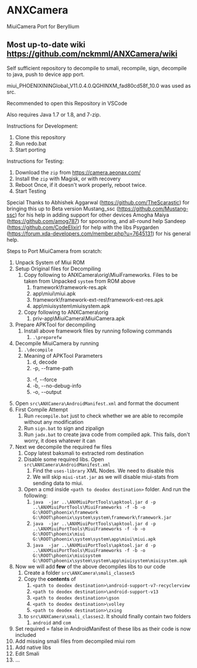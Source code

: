 # ANXCamera


MiuiCamera Port for Beryllium

##  Most up-to-date wiki https://github.com/nckmml/ANXCamera/wiki

Self sufficient repository to decompile to smali, recompile, sign, decompile to java, push to device app port.

miui_PHOENIXININGlobal_V11.0.4.0.QGHINXM_fad80cd58f_10.0 was used as src.

Recommended to open this Repository in VSCode

Also requires Java 1.7 or 1.8, and 7-zip.

Instructions for Development:

 1. Clone this repository
 2. Run redo.bat 
 3. Start porting

  
Instructions for Testing:

 1. Download the `zip` from https://camera.aeonax.com/
 2. Install the `zip` with Magisk, or with recovery
 3. Reboot Once, if it doesn't work properly, reboot twice.
 4. Start Testing


Special Thanks to
Abhishek Aggarwal (https://github.com/TheScarastic) for bringing this up to Beta version
Mustang_ssc (https://github.com/Mustang-ssc) for his help in adding support for other devices
Amogha Maiya (https://github.com/amog787) for sponsoring, and all-round help
Sandeep (https://github.com/CodeElixir) for help with the libs
Psygarden (https://forum.xda-developers.com/member.php?u=7645131) for his general help. 



Steps to Port MiuiCamera from scratch:
1. Unpack System of Miui ROM
2. Setup Original files for Decompiling
   1. Copy following to ANXCamera\orig\MiuiFrameworks. Files to be taken from Unpacked `system` from ROM above 
      1. framework\framework-res.apk
      2. app\miui\miui.apk
      3. framework\framework-ext-res\framework-ext-res.apk
      4. app\miuisystem\miuisystem.apk
   2. Copy following to ANXCamera\orig
      1. priv-app\MiuiCamera\MiuiCamera.apk
3. Prepare APKTool for decompiling
   1. Install above framework files by running following commands
      1. `.\preparefw`
4. Decompile MiuiCamera by running
   1. `.\decompile`
   2. Meaning of APKTool Parameters
      1. d, decode
      2. -p, --frame-path <DIR>
      3. -f, --force
      4. -b, --no-debug-info
      5. -o, --output <DIR>
5. Open `src\ANXCamera\AndroidManifest.xml` and format the document
6. First Compile Attempt
   1. Run `recompile.bat` just to check whether we are able to recompile without any modification
   2. Run `sign.bat` to sign and zipalign
   3. Run `jadx.bat` to create java code from compiled apk. This fails, don't worry, it does whatever it can
7. Next we decompile the required fw files
   1. Copy latest baksmali to extracted rom destination
   2. Disable some required libs. Open `src\ANXCamera\AndroidManifest.xml`
      1. Find the `uses-library` XML Nodes. We need to disable this
      2. We will skip `miui-stat.jar` as we will disable miui-stats from sending data to miui.
   3. Open a cmd inside `<path to deodex destination>` folder. And run the following:
      1. `java  -jar ..\ANXMiuiPortTools\apktool.jar d -p ..\ANXMiuiPortTools\MiuiFrameworks -f -b -o G:\ROOT\phoenix\framework G:\ROOT\phoenix\system\system\framework\framework.jar`
      2. `java  -jar ..\ANXMiuiPortTools\apktool.jar d -p ..\ANXMiuiPortTools\MiuiFrameworks -f -b -o G:\ROOT\phoenix\miui G:\ROOT\phoenix\system\system\app\miui\miui.apk`
      3. `java  -jar ..\ANXMiuiPortTools\apktool.jar d -p ..\ANXMiuiPortTools\MiuiFrameworks -f -b -o G:\ROOT\phoenix\miuisystem G:\ROOT\phoenix\system\system\app\miuisystem\miuisystem.apk`
8. Now we will add **few** of the above decompiles libs to our code
   1. Create a folder `src\ANXCamera\smali_classes5`
   2. Copy the **contents** of 
      1. `<path to deodex destination>\android-support-v7-recyclerview`
      2. `<path to deodex destination>\android-support-v13`
      3. `<path to deodex destination>\gson`
      4. `<path to deodex destination>\volley`
      5. `<path to deodex destination>\zxing`
   3. to `src\ANXCamera\smali_classes2`. It should finally contain two folders
      1. `android` and `com`
9.  Set required = false in AndroidManifest of these libs as their code is now included
10. Add missing smali files from decompiled miui rom
11. Add native libs
12. Edit Smali
   4. ...

